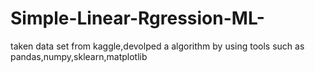 # Simple-Linear-Rgression-ML-
taken data set from kaggle,devolped a algorithm by using tools such as pandas,numpy,sklearn,matplotlib
